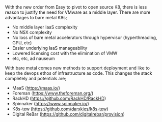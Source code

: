 With the new order from Easy to pivot to open source K8, there is less reason to justify the need for VMware as a middle layer. There are more advantages to bare metal K8s;

- No middle layer IaaS complexity
- No NSX complexity
- No loss of bare metal accelerators through hypervisor (hyperthreading, GPU, etc)
- Easier underlying IaaS manageability
- Lowered licensing cost with the elimination of VMW
- etc, etc, ad nauseum

With bare metal comes new methods to support deployment and like to keep the devops ethos of infrastructure as code. This changes the stack completely and potentials are;

- MaaS (https://maas.io/)
- Foreman (https://www.theforeman.org/)
- RackHD (https://github.com/RackHD/RackHD)
- Spinnaker (https://www.spinnaker.io/)
- K8s-tew (https://github.com/darxkies/k8s-tew)
- Digital ReBar (https://github.com/digitalrebar/provision)